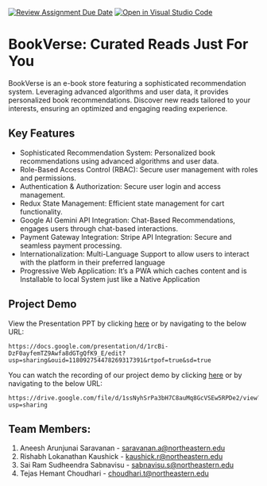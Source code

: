 [![Review Assignment Due Date](https://classroom.github.com/assets/deadline-readme-button-22041afd0340ce965d47ae6ef1cefeee28c7c493a6346c4f15d667ab976d596c.svg)](https://classroom.github.com/a/pFzpZ479)
[![Open in Visual Studio Code](https://classroom.github.com/assets/open-in-vscode-2e0aaae1b6195c2367325f4f02e2d04e9abb55f0b24a779b69b11b9e10269abc.svg)](https://classroom.github.com/online_ide?assignment_repo_id=15394340&assignment_repo_type=AssignmentRepo)

# BookVerse: Curated Reads Just For You

BookVerse is an e-book store featuring a sophisticated recommendation system. Leveraging advanced algorithms and user data, it provides personalized book recommendations. Discover new reads tailored to your interests, ensuring an optimized and engaging reading experience.

## Key Features
- Sophisticated Recommendation System: Personalized book recommendations using advanced algorithms and user data.
- Role-Based Access Control (RBAC): Secure user management with roles and permissions.
- Authentication & Authorization: Secure user login and access management.
- Redux State Management: Efficient state management for cart functionality.
- Google AI Gemini API Integration: Chat-Based Recommendations, engages users through chat-based interactions.
- Payment Gateway Integration: Stripe API Integration: Secure and seamless payment processing.
- Internationalization: Multi-Language Support to allow users to interact with the platform in their preferred language
- Progressive Web Application: It’s a PWA which caches content and is Installable to local System just like a Native Application

## Project Demo

View the Presentation PPT by clicking [here](https://docs.google.com/presentation/d/1rcBi-DzF0ayfemTZ9Awfa8dGTgQfK9_E/edit?usp=sharing&ouid=112954252480575632889&rtpof=true&sd=true) or by navigating to the below URL:
```
https://docs.google.com/presentation/d/1rcBi-DzF0ayfemTZ9Awfa8dGTgQfK9_E/edit?usp=sharing&ouid=118092754478269317391&rtpof=true&sd=true
```


You can watch the recording of our project demo by clicking [here](https://drive.google.com/file/d/1ssNyhSrPa3bH7C8auMq8GcVSEw5RPDe2/view?usp=sharing) or by navigating to the below URL:
```
https://drive.google.com/file/d/1ssNyhSrPa3bH7C8auMq8GcVSEw5RPDe2/view?usp=sharing
```

## Team Members:

1. Aneesh Arunjunai Saravanan - saravanan.a@northeastern.edu
2. Rishabh Lokanathan Kaushick - kaushick.r@northeastern.edu
3. Sai Ram Sudheendra Sabnavisu - sabnavisu.s@northeastern.edu
4. Tejas Hemant Choudhari - choudhari.t@northeastern.edu
